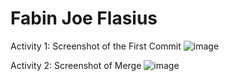 # Fabin Joe Flasius

Activity 1: Screenshot of the First Commit
![image](https://github.com/fabinjoe/ECE444-F2023-Assignment1/assets/66658906/0dcc923a-dc66-4e0d-a021-d4c233a42a3a)

Activity 2: Screenshot of Merge
![image](https://github.com/fabinjoe/ECE444-F2023-Assignment1/assets/66658906/77f1ae76-12ab-403a-9cec-e06523e28666)

